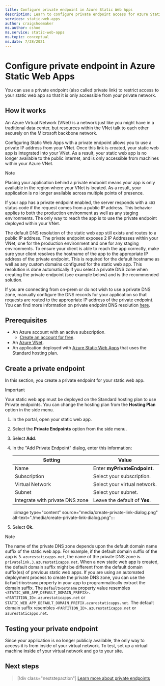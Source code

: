 ```yaml
---
title: Configure private endpoint in Azure Static Web Apps
description: Learn to configure private endpoint access for Azure Static Web Apps
services: static-web-apps
author: craigshoemaker
ms.author: cshoe
ms.service: static-web-apps
ms.topic: conceptual
ms.date: 7/28/2021
---
```


# Configure private endpoint in Azure Static Web Apps

You can use a private endpoint (also called private link) to restrict access to your static web app so that it is only accessible from your private network.

## How it works

An Azure Virtual Network (VNet) is a network just like you might have in a traditional data center, but resources within the VNet talk to each other securely on the Microsoft backbone network.

Configuring Static Web Apps with a private endpoint allows you to use a private IP address from your VNet. Once this link is created, your static web app is integrated into your VNet. As a result, your static web app is no longer available to the public internet, and is only accessible from machines within your Azure VNet.

> [!NOTE]
> Placing your application behind a private endpoint means your app is only available in the region where your VNet is located. As a result, your application is no longer available across multiple points of presence.

If your app has a private endpoint enabled, the server responds with a `403` status code if the request comes from a public IP address. This behavior applies to both the production environment as well as any staging environments. The only way to reach the app is to use the private endpoint deployed within your VNet.

The default DNS resolution of the static web app still exists and routes to a public IP address. The private endpoint exposes 2 IP Addresses within your VNet, one for the production environment and one for any staging environments. To ensure your client is able to reach the app correctly, make sure your client resolves the hostname of the app to the appropriate IP address of the private endpoint. This is required for the default hostname as well as any custom domains configured for the static web app. This resolution is done automatically if you select a private DNS zone when creating the private endpoint (see example below) and is the recommended solution.

If you are connecting from on-prem or do not wish to use a private DNS zone, manually configure the DNS records for your application so that requests are routed to the appropriate IP address of the private endpoint. You can find more information on private endpoint DNS resolution [here](../private-link/private-endpoint-dns.md).

## Prerequisites

- An Azure account with an active subscription.
  - [Create an account for free](https://azure.microsoft.com/free/?WT.mc_id=A261C142F).
- An [Azure VNet](../virtual-network/quick-create-portal.md).
- An application deployed with [Azure Static Web Apps](./get-started-portal.md) that uses the Standard hosting plan.

## Create a private endpoint

In this section, you create a private endpoint for your static web app.

> [!IMPORTANT]
> Your static web app must be deployed on the Standard hosting plan to use Private endpoints. You can change the hosting plan from the **Hosting Plan** option in the side menu.

1. In the portal, open your static web app.

1. Select the **Private Endpoints** option from the side menu.

2. Select **Add**.

3. In the "Add Private Endpoint" dialog, enter this information:

   | Setting                         | Value                         |
   | ------------------------------- | ----------------------------- |
   | Name                            | Enter **myPrivateEndpoint**.  |
   | Subscription                    | Select your subscription.     |
   | Virtual Network                 | Select your virtual network.  |
   | Subnet                          | Select your subnet.           |
   | Integrate with private DNS zone | Leave the default of **Yes**. |

   :::image type="content" source="media/create-private-link-dialog.png" alt-text="./media/create-private-link-dialog.png":::

4. Select **Ok**.

> [!NOTE]
> The name of the private DNS zone depends upon the default domain name suffix of the static web app. For example, if the default domain suffix of the app is `3.azurestaticapps.net`, the name of the private DNS zone is `privatelink.3.azurestaticapps.net`. When a new static web app is created, the default domain suffix might be different from the default domain suffix(es) of previous static web apps. If you are using an automated deployment process to create the private DNS zone, you can use the `DefaultHostname` property in your app to programmatically extract the domain suffix. The `DefaultHostname` property value resembles `<STATIC_WEB_APP_DEFAULT_DOMAIN_PREFIX>.<PARTITION_ID>.azurestaticapps.net` or `STATIC_WEB_APP_DEFAULT_DOMAIN_PREFIX.azurestaticapps.net`. The default domain suffix resembles `<PARTITION_ID>.azurestaticapps.net` or `azurestaticapps.net`.


## Testing your private endpoint

Since your application is no longer publicly available, the only way to access it is from inside of your virtual network. To test, set up a virtual machine inside of your virtual network and go to your site.

## Next steps

> [!div class="nextstepaction"]
> [Learn more about private endpoints](../private-link/private-endpoint-overview.md)
